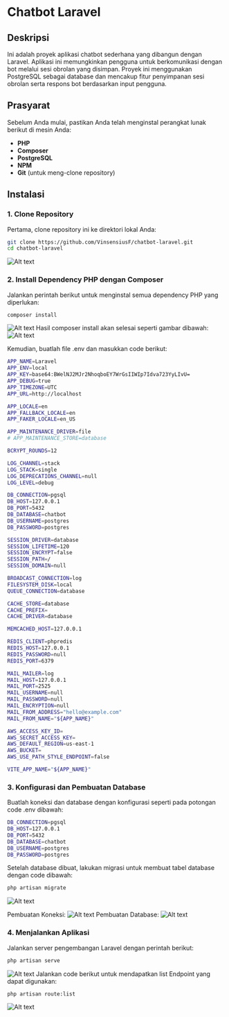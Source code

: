 # Chatbot Laravel

## Deskripsi
Ini adalah proyek aplikasi chatbot sederhana yang dibangun dengan Laravel. Aplikasi ini memungkinkan pengguna untuk berkomunikasi dengan bot melalui sesi obrolan yang disimpan. Proyek ini menggunakan PostgreSQL sebagai database dan mencakup fitur penyimpanan sesi obrolan serta respons bot berdasarkan input pengguna.

## Prasyarat
Sebelum Anda mulai, pastikan Anda telah menginstal perangkat lunak berikut di mesin Anda:

- **PHP** 
- **Composer** 
- **PostgreSQL** 
- **NPM** 
- **Git** (untuk meng-clone repository)

## Instalasi

### 1. Clone Repository
Pertama, clone repository ini ke direktori lokal Anda:

```bash
git clone https://github.com/VinsensiusF/chatbot-laravel.git
cd chatbot-laravel
```
![Alt text](public/images/clone.png)

### 2. Install Dependency PHP dengan Composer
Jalankan perintah berikut untuk menginstal semua dependency PHP yang diperlukan:

```bash
composer install
```
![Alt text](public/images/install1.png)
Hasil composer install akan selesai seperti gambar dibawah:
![Alt text](public/images/install2.png)

Kemudian, buatlah file .env dan masukkan code berikut:

```bash
APP_NAME=Laravel
APP_ENV=local
APP_KEY=base64:BWelNJ2MJr2NhoqboEY7WrGsIIWIp7Idva723YyLIvU=
APP_DEBUG=true
APP_TIMEZONE=UTC
APP_URL=http://localhost

APP_LOCALE=en
APP_FALLBACK_LOCALE=en
APP_FAKER_LOCALE=en_US

APP_MAINTENANCE_DRIVER=file
# APP_MAINTENANCE_STORE=database

BCRYPT_ROUNDS=12

LOG_CHANNEL=stack
LOG_STACK=single
LOG_DEPRECATIONS_CHANNEL=null
LOG_LEVEL=debug

DB_CONNECTION=pgsql
DB_HOST=127.0.0.1
DB_PORT=5432
DB_DATABASE=chatbot
DB_USERNAME=postgres
DB_PASSWORD=postgres

SESSION_DRIVER=database
SESSION_LIFETIME=120
SESSION_ENCRYPT=false
SESSION_PATH=/
SESSION_DOMAIN=null

BROADCAST_CONNECTION=log
FILESYSTEM_DISK=local
QUEUE_CONNECTION=database

CACHE_STORE=database
CACHE_PREFIX=
CACHE_DRIVER=database

MEMCACHED_HOST=127.0.0.1

REDIS_CLIENT=phpredis
REDIS_HOST=127.0.0.1
REDIS_PASSWORD=null
REDIS_PORT=6379

MAIL_MAILER=log
MAIL_HOST=127.0.0.1
MAIL_PORT=2525
MAIL_USERNAME=null
MAIL_PASSWORD=null
MAIL_ENCRYPTION=null
MAIL_FROM_ADDRESS="hello@example.com"
MAIL_FROM_NAME="${APP_NAME}"

AWS_ACCESS_KEY_ID=
AWS_SECRET_ACCESS_KEY=
AWS_DEFAULT_REGION=us-east-1
AWS_BUCKET=
AWS_USE_PATH_STYLE_ENDPOINT=false

VITE_APP_NAME="${APP_NAME}"
```

### 3. Konfigurasi dan Pembuatan Database
Buatlah koneksi dan database dengan konfigurasi seperti pada potongan code .env dibawah:
```bash
DB_CONNECTION=pgsql
DB_HOST=127.0.0.1
DB_PORT=5432
DB_DATABASE=chatbot
DB_USERNAME=postgres
DB_PASSWORD=postgres
```

Setelah database dibuat, lakukan migrasi untuk membuat tabel database dengan code dibawah:
```bash
php artisan migrate
```
![Alt text](public/images/migrate.png)

Pembuatan Koneksi:
![Alt text](public/images/connection.png)
Pembuatan Database:
![Alt text](public/images/database.png)

### 4. Menjalankan Aplikasi
Jalankan server pengembangan Laravel dengan perintah berikut:
```bash
php artisan serve
```
![Alt text](public/images/serve.png)
Jalankan code berikut untuk mendapatkan list Endpoint yang dapat digunakan:
```bash
php artisan route:list
```
![Alt text](public/images/route.png)
